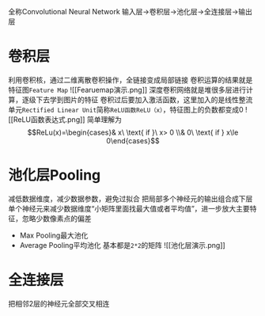 全称Convolutional Neural Network
输入层→卷积层→池化层→全连接层→输出层
# 卷积层
利用卷积核，通过二维离散卷积操作，全链接变成局部链接
卷积运算的结果就是特征图`Feature Map`
![[Fearuemap演示.png]]
深度卷积网络就是堆很多层进行计算，逐级下去学到图片的特征
卷积过后要加入激活函数，这里加入的是线性整流单元`Rectified Linear Unit`简称`ReLU函数ReLU（x）`，特征图上的负数都变成0
![[ReLU函数表达式.png]]
简单理解为
$$ReLu(x)=\begin{cases}& x\ \text{ if }\  x> 0 \\& 0\ \text{ if } x\le 0\end{cases}$$
# 池化层Pooling
减低数据维度，减少数据参数，避免过拟合
把局部多个神经元的输出组合成下层单个神经元来减少数据维度“小矩阵里面找最大值或者平均值”，进一步放大主要特征，忽略少数像素点的偏差
* Max Pooling最大池化
* Average Pooling平均池化
基本都是`2*2`的矩阵
![[池化层演示.png]]
# 全连接层
把相邻2层的神经元全部交叉相连
